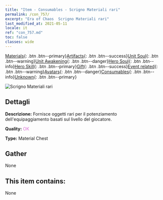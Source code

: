 ```yaml
---
title: "Item - Consumables - Scrigno Materiali rari"
permalink: /con_757/
excerpt: "Era of Chaos  Scrigno Materiali rari"
last_modified_at: 2021-05-11
locale: it
ref: "con_757.md"
toc: false
classes: wide
---
```

 [Materials](/ItemsIT/){: .btn .btn--primary}[Artifacts](/ItemsIT/Artifacts/){: .btn .btn--success}[Unit Soul](/ItemsIT/UnitSoul/){: .btn .btn--warning}[Unit Awakening](/ItemsIT/UnitAwakening/){: .btn .btn--danger}[Hero Soul](/ItemsIT/HeroSoul/){: .btn .btn--info}[Hero Skill](/ItemsIT/HeroSkill/){: .btn .btn--primary}[Gift](/ItemsIT/Gift/){: .btn .btn--success}[Event related](/ItemsIT/Events/){: .btn .btn--warning}[Avatars](/ItemsIT/Avatars/){: .btn .btn--danger}[Consumables](/ItemsIT/Consumables/){: .btn .btn--info}[Unknown](/ItemsIT/Unknown/){: .btn .btn--primary}

 ![Scrigno Materiali rari](/images/t/i_304001.png)

## Dettagli
 **Descrizione:** Fornisce oggetti rari per il potenziamento dell'equipaggiamento basati sul livello del giocatore.

 **Quality:** <span style="color: #DA70D6">OK</span>

 **Type:** Material Chest

## Gather

  None

## This item contains:

  None

